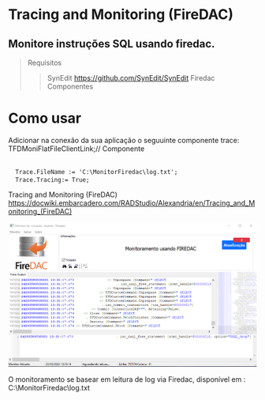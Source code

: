 # Tracing and Monitoring (FireDAC)
## Monitore instruções SQL usando firedac.

>Requisitos
>> SynEdit https://github.com/SynEdit/SynEdit
>> Firedac Componentes

# Como usar 
Adicionar na conexão da sua aplicação o seguuinte componente
trace: TFDMoniFlatFileClientLink;// Componente

```
    
  Trace.FileName := 'C:\MonitorFiredac\log.txt';
  Trace.Tracing:= True;

```

Tracing and Monitoring (FireDAC)
https://docwiki.embarcadero.com/RADStudio/Alexandria/en/Tracing_and_Monitoring_(FireDAC)

![alt](src/img/Print.png)


O monitoramento se basear em leitura de log via Firedac, disponível em : C:\MonitorFiredac\log.txt

